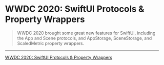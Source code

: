 # WWDC 2020: SwiftUI Protocols & Property Wrappers

> WWDC 2020 brought some great new features for SwiftUI, including the App and Scene protocols, and AppStorage, SceneStorage, and ScaledMetric property wrappers.

---

[WWDC 2020: SwiftUI Protocols & Property Wrappers](https://www.raywenderlich.com/11461262-wwdc-2020-swiftui-protocols-property-wrappers)

